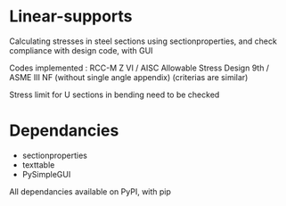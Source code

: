 # Linear-supports
Calculating stresses in steel sections using sectionproperties, and check compliance with design code, with GUI

Codes implemented : RCC-M Z VI / AISC Allowable Stress Design 9th / ASME III NF (without single angle appendix) (criterias are similar)

Stress limit for U sections in bending need to be checked

# Dependancies
- sectionproperties
- texttable
- PySimpleGUI

All dependancies available on PyPI, with pip
